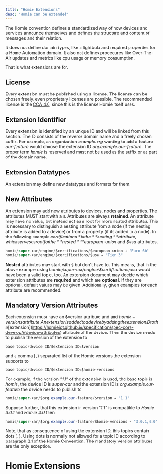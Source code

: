 ```yaml
---
title: "Homie Extensions"
desc: "Homie can be extended"
---
```


The Homie convention defines a standardized way of how devices and services announce themselves and defines the structure and content of messages and their relation.

It does not define domain types, like a lightbulb and required properties for a Home Automation domain.
It also not defines procedures like Over-The-Air updates and metrics like cpu usage or memory consumption.

That is what extensions are for.

## License

Every extension must be published using a license.
The license can be chosen freely, even proprietary licenses are possible.
The recommended license is the [CCA 4.0](https://homieiot.github.io/license), since this is the license Homie itself uses.

## Extension Identifier
Every extension is identified by an unique ID and will be linked from this section.
The ID consists of the reverse domain name and a freely chosen suffix.
For example, an organization *example.org* wanting to add a feature *our-feature* would choose the extension ID *org.example.our-feature*.
The proper term *homie* is reserved and must not be used as the suffix or as part of the domain name.

## Extension Datatypes
An extension may define new datatypes and formats for them.
	
## New Attributes
An extension may add new attributes to devices, nodes and properties.
The attributes MUST start with a `$`. Attributes are always **retained**.
An attribute may have no value, but instead act as a root for more nested attributes.
This is necessary to distinguish a nesting attribute from a node (if the nesting attribute is added to a device) or from a property (if its added to a node).
In the following example *$certifications* is the **nesting** attribute, which serves as root for the **nested** *$european-union* and *$usa* attributes.
```java
homie/super-car/engine/$certifications/$european-union → "Euro 6b"
homie/super-car/engine/$certifications/$usa → "Tier 3"
```
**Nested** attributes may start with `$` but don't have to.
This means, that in the above example using *homie/super-car/engine/$certifications/usa* would have been a valid topic, too.
An extension document may decide which extension attributes are **required** and which are **optional**.
If they are optional, default values may be given. Additionally, given examples for each attribute are recommended.

## Mandatory Version Attributes
Each extension must have an $version attribute and and $homie-versions attribute.
An extension is added to a device by adding the extension ID to the [$extension](https://homieiot.github.io/specification/spec-core-develop/#device-attributes) attribute of the device.
Then the device needs to publish the version of the extension to
```java
base topic/device ID/$extension ID/$version
```
and a comma (`,`) separated list of the Homie versions the extension supports to
```java
base topic/device ID/$extension ID/$homie-versions
```
For example, if the version *"1.1"* of the extension is used, the base topic is *homie*, the device ID is *super-car* and the extension ID is *org.example.our-feature* the device needs to publish to
```java
homie/super-car/$org.example.our-feature/$version → "1.1"
```
Suppose further, that this extension in version *"1.1"* is compatible to *Homie 3.0.1* and *Homie 4.0* then
```java
homie/super-car/$org.example.our-feature/$homie-versions → "3.0.1,4.0"
```
Note, that as consequence of using the extension ID, this topics contain dots (`.`).
Using dots is normally not allowed for a topic ID according to [paragraph 2.1 of the Homie Convention](https://homieiot.github.io/specification/#topic-ids).
The mandatory version attributes are the only exception.

# Homie Extensions

<!--EXTENSIONS-->
